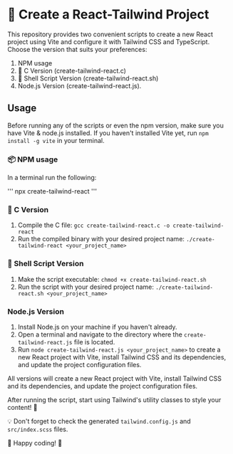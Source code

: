 # 🚀 Create a React-Tailwind Project

This repository provides two convenient scripts to create a new React project using Vite and configure it with Tailwind CSS and TypeScript. Choose the version that suits your
preferences:

1. NPM usage
2. 🌟 C Version (create-tailwind-react.c)
3. 🐚 Shell Script Version (create-tailwind-react.sh)
4. Node.js Version (create-tailwind-react.js).

## Usage

Before running any of the scripts or even the npm version, make sure you have Vite & node.js installed. If you haven't installed Vite yet, run `npm install -g vite` in your terminal.

### 📦 NPM usage

In a terminal run the following:

'''
npx create-tailwind-react <your-project-name>
'''

### 🌟 C Version

1. Compile the C file: `gcc create-tailwind-react.c -o create-tailwind-react`
2. Run the compiled binary with your desired project name: `./create-tailwind-react <your_project_name>`

### 🐚 Shell Script Version

1. Make the script executable: `chmod +x create-tailwind-react.sh`
2. Run the script with your desired project name: `./create-tailwind-react.sh <your_project_name>`

### Node.js Version

1. Install Node.js on your machine if you haven't already.
2. Open a terminal and navigate to the directory where the `create-tailwind-react.js` file is located.
3. Run `node create-tailwind-react.js <your_project_name>` to create a new React project with Vite, install Tailwind CSS and its dependencies, and update the project configuration files.

All versions will create a new React project with Vite, install Tailwind CSS and its dependencies, and update the project configuration files.

After running the script, start using Tailwind's utility classes to style your content! 🎨

💡 Don't forget to check the generated `tailwind.config.js` and `src/index.scss` files.

🎉 Happy coding! 🥳
